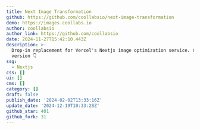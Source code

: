 ```yaml
---
title: Next Image Transformation
github: https://github.com/coollabsio/next-image-transformation
demo: https://images.coollabs.io
author: coollabsio
author_link: https://github.com/coollabsio
date: 2024-11-27T15:42:10.443Z
description: >-
  Drop-in replacement for Vercel's Nextjs image optimization service. Cloud
  version 👇
ssg:
  - Nextjs
css: []
ui: []
cms: []
category: []
draft: false
publish_date: '2024-02-02T13:33:16Z'
update_date: '2024-12-19T10:33:28Z'
github_star: 401
github_fork: 31
---
```

